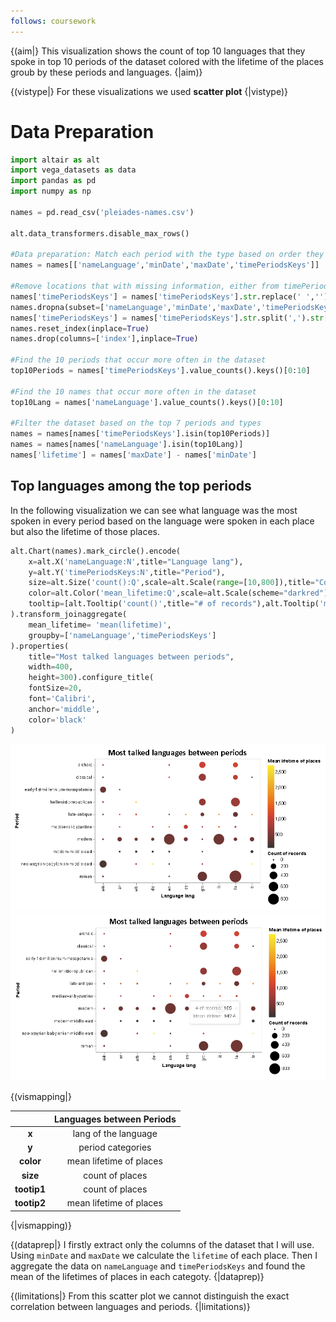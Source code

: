 ```yaml
---
follows: coursework
---
```


{(aim|}
This visualization shows the count of top 10 languages that they spoke in top 10 periods of the dataset colored with the lifetime of the places groub by these periods and languages.
{|aim)}

{(vistype|}
For these visualizations we used **scatter plot**
{|vistype)}

# Data Preparation

```python
import altair as alt
import vega_datasets as data
import pandas as pd
import numpy as np

names = pd.read_csv('pleiades-names.csv')

alt.data_transformers.disable_max_rows()

#Data preparation: Match each period with the type based on order they are inserted
names = names[['nameLanguage','minDate','maxDate','timePeriodsKeys']]

#Remove locations that with missing information, either from timePeriodsKeys or featureType
names['timePeriodsKeys'] = names['timePeriodsKeys'].str.replace(' ','')
names.dropna(subset=['nameLanguage','minDate','maxDate','timePeriodsKeys'],inplace=True)
names['timePeriodsKeys'] = names['timePeriodsKeys'].str.split(',').str[0]
names.reset_index(inplace=True)
names.drop(columns=['index'],inplace=True)

#Find the 10 periods that occur more often in the dataset
top10Periods = names['timePeriodsKeys'].value_counts().keys()[0:10]

#Find the 10 names that occur more often in the dataset
top10Lang = names['nameLanguage'].value_counts().keys()[0:10]

#Filter the dataset based on the top 7 periods and types
names = names[names['timePeriodsKeys'].isin(top10Periods)]
names = names[names['nameLanguage'].isin(top10Lang)]
names['lifetime'] = names['maxDate'] - names['minDate']
```
## Top languages among the top periods

In the following visualization we can see what language was the most spoken in every period based on the language were spoken in each place but also the lifetime of those places.

```python
alt.Chart(names).mark_circle().encode(
    x=alt.X('nameLanguage:N',title="Language lang"),
    y=alt.Y('timePeriodsKeys:N',title="Period"),
    size=alt.Size('count():Q',scale=alt.Scale(range=[10,800]),title="Count of records"),
    color=alt.Color('mean_lifetime:Q',scale=alt.Scale(scheme="darkred"),title="Mean lifetime of places"),
    tooltip=[alt.Tooltip('count()',title="# of records"),alt.Tooltip('mean_lifetime:Q',title="Mean lifetime")]
).transform_joinaggregate(
    mean_lifetime= 'mean(lifetime)',
    groupby=['nameLanguage','timePeriodsKeys']
).properties(
    title="Most talked languages between periods",
    width=400,
    height=300).configure_title(
    fontSize=20,
    font='Calibri',
    anchor='middle',
    color='black'
)
```

![Final First Photo](Material/FourthVisualization/FinalFirstPhoto.png)
![Final Second Photo](Material/FourthVisualization/FinalSecondPhoto.png)

{(vismapping|}

 |           |Languages between Periods|
 |:---------:|:-----------------------:|
 |**x**      |lang of the language     |
 |**y**      |period categories        |
 |**color**  |mean lifetime of places  |
 |**size**   |count of places          |
 |**tootip1**|count of places          |
 |**tootip2**|mean lifetime of places  |

{|vismapping)}

{(dataprep|}
I firstly extract only the columns of the dataset that I will use. Using `minDate` and `maxDate` we calculate the `lifetime` of each place. Then I aggregate the data on `nameLanguage` and `timePeriodsKeys` and found the mean of the lifetimes of places in each categoty.
{|dataprep)}

{(limitations|}
From this scatter plot we cannot distinguish the exact correlation between languages and periods.
{|limitations)}

